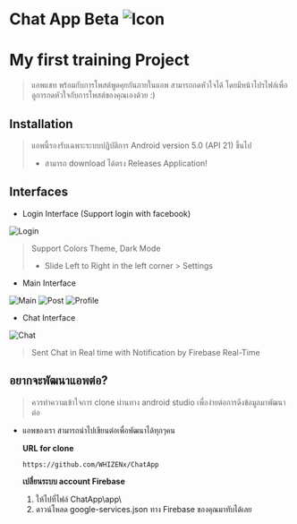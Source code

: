 # Chat App Beta ![Icon](https://www.img.in.th/images/23e3e1da6a6021b0d85fad018ad4fdf8.png "Icon")
# My first training Project
> แอพแชท พร้อมกับการโพสต์พูดคุยกันภายในแอพ สามารถกดหัวใจได้ โดยมีหน้าโปรไฟล์เพื่อดูการกดหัวใจกับการโพสต์ของคุณเองด้วย :)

## Installation
> แอพนี้รองรับเฉพาะระบบปฏิบัติการ Android version 5.0 (API 21) ขึ้นไป
> - สามารถ download ได้ตรง Releases Application!

## Interfaces
- Login Interface (Support login with facebook)

![Login](https://www.img.in.th/images/19686fdb611b9c5ad1f6a43226eea8a5.png "Login")
> Support Colors Theme, Dark Mode 
> - Slide Left to Right in the left corner > Settings

- Main Interface

![Main](https://www.img.in.th/images/5d500aa118c5eb72eff7e40e8f88274f.png "Main") ![Post](https://www.img.in.th/images/5f65b9737b13fed07e53f28786fe6ba4.png "Post") ![Profile](https://www.img.in.th/images/ed2e495ae17a1d72cba72246a457c819.png "Profile")

- Chat Interface

![Chat](https://www.img.in.th/images/bdc200a690c360eba36172a7326be95d.png "Chat")
> Sent Chat in Real time with Notification by Firebase Real-Time


## อยากจะพัฒนาแอพต่อ?
> ควรทำความเข้าใจการ clone ผ่านทาง android studio เพื่อง่ายต่อการดึงข้อมูลมาพัฒนาต่อ
- แอพของเรา สามารถนำไปเขียนต่อเพื่อพัฒนาได้ทุกๆคน
 
  **URL for clone**
  ```
  https://github.com/WHIZENx/ChatApp
  ```
  **เปลี่ยนระบบ account Firebase**
  1. ให้ไปที่ไฟล์ ChatApp\app\
  2. ดาวน์โหลด google-services.json ทาง Firebase ของคุณมาทับได้เลย
